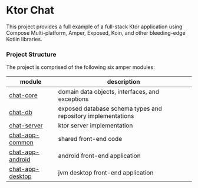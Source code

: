 # Ktor Chat

This project provides a full example of a full-stack Ktor application using Compose Multi-platform, Amper, Exposed, Koin, and other bleeding-edge Kotlin libraries.

### Project Structure

The project is comprised of the following six amper modules:

| module                               | description                                                  |
|--------------------------------------|--------------------------------------------------------------|
| [chat-core](chat-core)               | domain data objects, interfaces, and exceptions              |
| [chat-db](chat-db)                   | exposed database schema types and repository implementations |
| [chat-server](chat-server)           | ktor server implementation                                   |
| [chat-app-common](chat-app-common)   | shared front-end code                                        |
| [chat-app-android](chat-app-android) | android front-end application                                |
| [chat-app-desktop](chat-app-desktop) | jvm desktop front-end application                            |